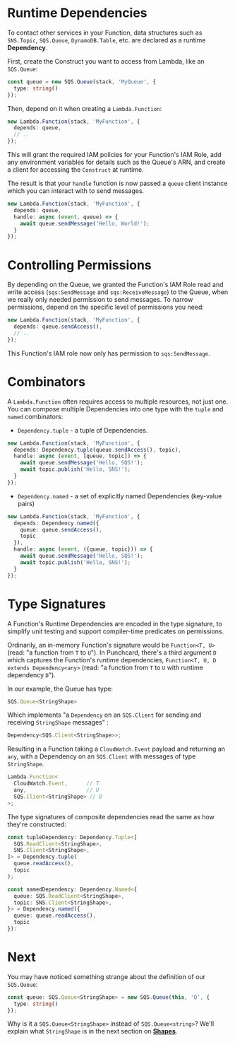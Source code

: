 # Runtime Dependencies

To contact other services in your Function, data structures such as `SNS.Topic`, `SQS.Queue`, `DynamoDB.Table`, etc. are declared as a runtime **Dependency**.

First, create the Construct you want to access from Lambda, like an `SQS.Queue`:
```ts
const queue = new SQS.Queue(stack, 'MyQueue', {
  type: string()
});
```

Then, depend on it when creating a `Lambda.Function`: 

```ts
new Lambda.Function(stack, 'MyFunction', {
  depends: queue,
  // ..
});
```

This will grant the required IAM policies for your Function's IAM Role, add any environment variables for details such as the Queue's ARN, and create a client for accessing the `Construct` at runtime.

The result is that your `handle` function is now passed a `queue` client instance which you can interact with to send messages.

```ts
new Lambda.Function(stack, 'MyFunction', {
  depends: queue,
  handle: async (event, queue) => {
    await queue.sendMessage('Hello, World!');
  }
});
```

# Controlling Permissions

By depending on the Queue, we granted the Function's IAM Role read and write access (`sqs:SendMessage` and `sqs:ReceiveMessage`) to the Queue, when we really only needed permission to send messages. To narrow permissions, depend on the specific level of permissions you need:

```ts
new Lambda.Function(stack, 'MyFunction', {
  depends: queue.sendAccess(),
  // ..
});
```

This Function's IAM role now only has permission to `sqs:SendMessage`.

# Combinators
A `Lambda.Function` often requires access to multiple resources, not just one. You can compose multiple Dependencies into one type with the `tuple` and `named` combinators:
* `Dependency.tuple` - a tuple of Dependencies.
```ts
new Lambda.Function(stack, 'MyFunction', {
  depends: Dependency.tuple(queue.sendAccess(), topic),
  handle: async (event, [queue, topic]) => {
    await queue.sendMessage('Hello, SQS!');
    await topic.publish('Hello, SNS!');
  }
});
```
* `Dependency.named` - a set of explicitly named Dependencies (key-value pairs)
```ts
new Lambda.Function(stack, 'MyFunction', {
  depends: Dependency.named({
    queue: queue.sendAccess(),
    topic
  }),
  handle: async (event, ({queue, topic})) => {
    await queue.sendMessage('Hello, SQS!');
    await topic.publish('Hello, SNS!');
  }
});
```

# Type Signatures

A Function's Runtime Dependencies are encoded in the type signature, to simplify unit testing and support compiler-time predicates on permissions.

Ordinarily, an in-memory Function's signature would be `Function<T, U>` (read: "a function from `T` to `U`"). In Punchcard, there's a third argument `D` which captures the Function's runtime dependencies, `Function<T, U, D extends Dependency<any>` (read: "a function from `T` to `U` with runtime dependency `D`").

In our example, the Queue has type:
```ts
SQS.Queue<StringShape>
```

Which implements "a `Dependency` on an `SQS.Client` for sending and receiving `StringShape` messages" :
```ts
Dependency<SQS.Client<StringShape>>;
```

Resulting in a Function taking a `CloudWatch.Event` payload and returning an `any`, with a Dependency on an `SQS.Client` with messages of type `StringShape`.

```ts
Lambda.Function<
  CloudWatch.Event,      // T
  any,                   // U
  SQS.Client<StringShape> // D
>;
```

The type signatures of composite dependencies read the same as how they're constructed:
```ts
const tupleDependency: Dependency.Tuple<[
  SQS.ReadClient<StringShape>,
  SNS.Client<StringShape>,
]> = Dependency.tuple(
  queue.readAccess(),
  topic
);

const namedDependency: Dependency.Named<{
  queue: SQS.ReadClient<StringShape>,
  topic: SNS.Client<StringShape>,
}> = Dependency.named({
  queue: queue.readAccess(),
  topic
}):
```

# Next

You may have noticed something strange about the definition of our `SQS.Queue`:
```ts
const queue: SQS.Queue<StringShape> = new SQS.Queue(this, 'Q', {
  type: string()
});
```

Why is it a `SQS.Queue<StringShape>` instead of `SQS.Queue<string>`? We'll explain what `StringShape` is in the next section on [**Shapes**](4-shapes.md).
